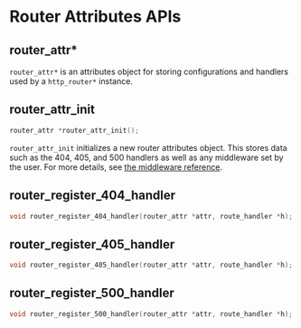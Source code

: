 # Router Attributes APIs

## router_attr*

`router_attr*` is an attributes object for storing configurations and handlers used by a `http_router*` instance.

## router_attr_init

```c
router_attr *router_attr_init();
```

`router_attr_init` initializes a new router attributes object. This stores data such as the 404, 405, and 500 handlers as well as any middleware set by the user.
For more details, see [the middleware reference](./middleware.md).

## router_register_404_handler

```c
void router_register_404_handler(router_attr *attr, route_handler *h);
```

## router_register_405_handler

```c
void router_register_405_handler(router_attr *attr, route_handler *h);
```

## router_register_500_handler

```c
void router_register_500_handler(router_attr *attr, route_handler *h);
```

